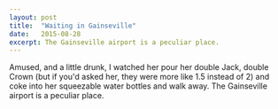 ```yaml
---
layout: post
title:  "Waiting in Gainseville"
date:   2015-08-28
excerpt: The Gainseville airport is a peculiar place.
---
```

Amused, and a little drunk, I watched her pour her double Jack, double Crown (but if you'd asked her, they were more like 1.5 instead of 2) and coke into her squeezable water bottles and walk away. 
The Gainseville airport is a peculiar place.  
